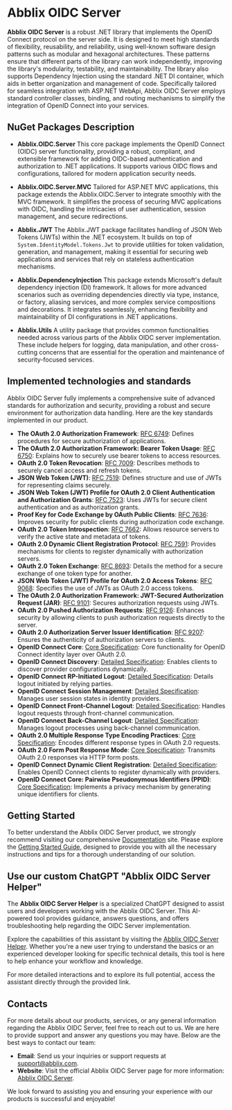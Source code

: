 # Abblix OIDC Server

**Abblix OIDC Server** is a robust .NET library that implements the OpenID Connect protocol on the server side. It is designed to meet high standards of flexibility, reusability, and reliability, using well-known software design patterns such as modular and hexagonal architectures. These patterns ensure that different parts of the library can work independently, improving the library's modularity, testability, and maintainability. The library also supports Dependency Injection using the standard .NET DI container, which aids in better organization and management of code. Specifically tailored for seamless integration with ASP.NET WebApi, Abblix OIDC Server employs standard controller classes, binding, and routing mechanisms to simplify the integration of OpenID Connect into your services.

## NuGet Packages Description

- **Abblix.OIDC.Server**
  This core package implements the OpenID Connect (OIDC) server functionality, providing a robust, compliant, and extensible framework for adding OIDC-based authentication and authorization to .NET applications. It supports various OIDC flows and configurations, tailored for modern application security needs.

- **Abblix.OIDC.Server.MVC**
  Tailored for ASP.NET MVC applications, this package extends the Abblix.OIDC.Server to integrate smoothly with the MVC framework. It simplifies the process of securing MVC applications with OIDC, handling the intricacies of user authentication, session management, and secure redirections.

- **Abblix.JWT**
  The Abblix.JWT package facilitates handling of JSON Web Tokens (JWTs) within the .NET ecosystem. It builds on top of `System.IdentityModel.Tokens.Jwt` to provide utilities for token validation, generation, and management, making it essential for securing web applications and services that rely on stateless authentication mechanisms.

- **Abblix.DependencyInjection**
  This package extends Microsoft's default dependency injection (DI) framework. It allows for more advanced scenarios such as overriding dependencies directly via type, instance, or factory, aliasing services, and more complex service compositions and decorations. It integrates seamlessly, enhancing flexibility and maintainability of DI configurations in .NET applications.

- **Abblix.Utils**
  A utility package that provides common functionalities needed across various parts of the Abblix OIDC server implementation. These include helpers for logging, data manipulation, and other cross-cutting concerns that are essential for the operation and maintenance of security-focused services.

## Implemented technologies and standards

Abblix OIDC Server fully implements a comprehensive suite of advanced standards for authorization and security, providing a robust and secure environment for authorization data handling. Here are the key standards implemented in our product.

- **The OAuth 2.0 Authorization Framework**: [RFC 6749](https://tools.ietf.org/html/rfc6749): Defines procedures for secure authorization of applications.
- **The OAuth 2.0 Authorization Framework: Bearer Token Usage**: [RFC 6750](https://tools.ietf.org/html/rfc6750): Explains how to securely use bearer tokens to access resources.
- **OAuth 2.0 Token Revocation**: [RFC 7009](https://tools.ietf.org/html/rfc7009): Describes methods to securely cancel access and refresh tokens.
- **JSON Web Token (JWT)**: [RFC 7519](https://tools.ietf.org/html/rfc7519): Defines structure and use of JWTs for representing claims securely.
- **JSON Web Token (JWT) Profile for OAuth 2.0 Client Authentication and Authorization Grants**: [RFC 7523](https://tools.ietf.org/html/rfc7523): Uses JWTs for secure client authentication and as authorization grants.
- **Proof Key for Code Exchange by OAuth Public Clients**: [RFC 7636](https://tools.ietf.org/html/rfc7636): Improves security for public clients during authorization code exchange.
- **OAuth 2.0 Token Introspection**: [RFC 7662](https://tools.ietf.org/html/rfc7662): Allows resource servers to verify the active state and metadata of tokens.
- **OAuth 2.0 Dynamic Client Registration Protocol**: [RFC 7591](https://tools.ietf.org/html/rfc7591): Provides mechanisms for clients to register dynamically with authorization servers.
- **OAuth 2.0 Token Exchange**: [RFC 8693](https://tools.ietf.org/html/rfc8693): Details the method for a secure exchange of one token type for another.
- **JSON Web Token (JWT) Profile for OAuth 2.0 Access Tokens**: [RFC 9068](https://tools.ietf.org/html/rfc9068): Specifies the use of JWTs as OAuth 2.0 access tokens.
- **The OAuth 2.0 Authorization Framework: JWT-Secured Authorization Request (JAR)**: [RFC 9101](https://tools.ietf.org/html/rfc9101): Secures authorization requests using JWTs.
- **OAuth 2.0 Pushed Authorization Requests**: [RFC 9126](https://tools.ietf.org/html/rfc9126): Enhances security by allowing clients to push authorization requests directly to the server.
- **OAuth 2.0 Authorization Server Issuer Identification**: [RFC 9207](https://tools.ietf.org/html/rfc9207): Ensures the authenticity of authorization servers to clients.
- **OpenID Connect Core**: [Core Specification](https://openid.net/specs/openid-connect-core-1_0.html): Core functionality for OpenID Connect identity layer over OAuth 2.0.
- **OpenID Connect Discovery**: [Detailed Specification](https://openid.net/specs/openid-connect-discovery-1_0.html): Enables clients to discover provider configurations dynamically.
- **OpenID Connect RP-Initiated Logout**: [Detailed Specification](https://openid.net/specs/openid-connect-rpinitiated-1_0.html): Details logout initiated by relying parties.
- **OpenID Connect Session Management**: [Detailed Specification](https://openid.net/specs/openid-connect-session-1_0.html): Manages user session states in identity providers.
- **OpenID Connect Front-Channel Logout**: [Detailed Specification](https://openid.net/specs/openid-connect-frontchannel-1_0.html): Handles logout requests through front-channel communication.
- **OpenID Connect Back-Channel Logout**: [Detailed Specification](https://openid.net/specs/openid-connect-backchannel-1_0.html): Manages logout processes using back-channel communication.
- **OAuth 2.0 Multiple Response Type Encoding Practices**: [Core Specification](https://openid.net/specs/oauth-v2-multiple-response-types-1_0.html): Encodes different response types in OAuth 2.0 requests.
- **OAuth 2.0 Form Post Response Mode**: [Core Specification](https://openid.net/specs/oauth-v2-form-post-response-mode-1_0.html): Transmits OAuth 2.0 responses via HTTP form posts.
- **OpenID Connect Dynamic Client Registration**: [Detailed Specification](https://openid.net/specs/openid-connect-registration-1_0.html): Enables OpenID Connect clients to register dynamically with providers.
- **OpenID Connect Core: Pairwise Pseudonymous Identifiers (PPID)**: [Core Specification](https://openid.net/specs/openid-connect-core-1_0.html#PairwiseAlg): Implements a privacy mechanism by generating unique identifiers for clients.

## Getting Started

To better understand the Abblix OIDC Server product, we strongly recommend visiting our comprehensive [Documentation](https://docs.abblix.com/docs) site. Please explore the [Getting Started Guide](https://docs.abblix.com/docs/getting-started-guide), designed to provide you with all the necessary instructions and tips for a thorough understanding of our solution.

## Use our custom ChatGPT "Abblix OIDC Server Helper"

The **Abblix OIDC Server Helper** is a specialized ChatGPT designed to assist users and developers working with the Abblix OIDC Server. This AI-powered tool provides guidance, answers questions, and offers troubleshooting help regarding the OIDC Server implementation.

Explore the capabilities of this assistant by visiting the [Abblix OIDC Server Helper](https://chat.openai.com/g/g-1icXaNyOR-abblix-oidc-server-helper). Whether you're a new user trying to understand the basics or an experienced developer looking for specific technical details, this tool is here to help enhance your workflow and knowledge.

For more detailed interactions and to explore its full potential, access the assistant directly through the provided link.

## Contacts

For more details about our products, services, or any general information regarding the Abblix OIDC Server, feel free to reach out to us. We are here to provide support and answer any questions you may have. Below are the best ways to contact our team:

- **Email**: Send us your inquiries or support requests at [support@abblix.com](mailto:support@abblix.com).
- **Website**: Visit the official Abblix OIDC Server page for more information: [Abblix OIDC Server](https://www.abblix.com/abblix-oidc-server).

We look forward to assisting you and ensuring your experience with our products is successful and enjoyable!
